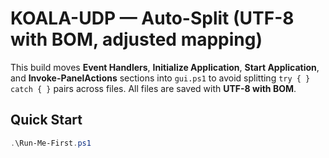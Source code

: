 # KOALA-UDP — Auto-Split (UTF-8 with BOM, adjusted mapping)

This build moves **Event Handlers**, **Initialize Application**, **Start Application**, and
**Invoke-PanelActions** sections into `gui.ps1` to avoid splitting `try { } catch { }` pairs
across files. All files are saved with **UTF-8 with BOM**.

## Quick Start
```powershell
.\Run-Me-First.ps1
```
